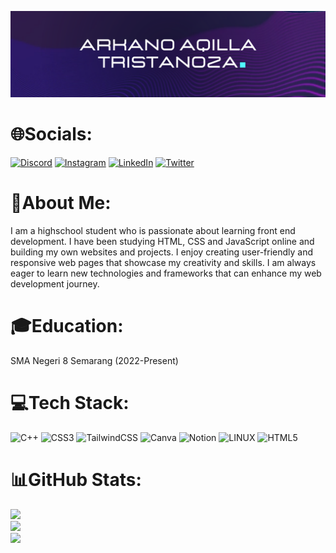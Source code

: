 ![Header image](https://raw.githubusercontent.com/tristanozaa/tristanozaa/main/assets/banner.png)
# 🌐Socials:
[![Discord](https://img.shields.io/badge/Discord-%237289DA.svg?logo=discord&logoColor=white)](https://discord.gg/discordapp.com/users/tristanooza#0888) [![Instagram](https://img.shields.io/badge/Instagram-%23E4405F.svg?logo=Instagram&logoColor=white)](https://instagram.com/tristanozaa) [![LinkedIn](https://img.shields.io/badge/LinkedIn-%230077B5.svg?logo=linkedin&logoColor=white)](https://linkedin.com/in/tristanozaa) [![Twitter](https://img.shields.io/badge/Twitter-%231DA1F2.svg?logo=Twitter&logoColor=white)](https://twitter.com/tristanozaa) 
# 💫About Me:
I am a highschool student who is passionate about learning front end development. I have been studying HTML, CSS and JavaScript online and building my own websites and projects. I enjoy creating user-friendly and responsive web pages that showcase my creativity and skills. I am always eager to learn new technologies and frameworks that can enhance my web development journey.<br> 
# 🎓Education:
SMA Negeri 8 Semarang (2022-Present)
# 💻Tech Stack:
![C++](https://img.shields.io/badge/c++-%2300599C.svg?style=for-the-badge&logo=c%2B%2B&logoColor=white) ![CSS3](https://img.shields.io/badge/css3-%231572B6.svg?style=for-the-badge&logo=css3&logoColor=white) ![TailwindCSS](https://img.shields.io/badge/tailwindcss-%2338B2AC.svg?style=for-the-badge&logo=tailwind-css&logoColor=white) ![Canva](https://img.shields.io/badge/Canva-%2300C4CC.svg?style=for-the-badge&logo=Canva&logoColor=white) ![Notion](https://img.shields.io/badge/Notion-%23000000.svg?style=for-the-badge&logo=notion&logoColor=white) ![LINUX](https://img.shields.io/badge/Linux-FCC624?style=for-the-badge&logo=linux&logoColor=black) ![HTML5](https://img.shields.io/badge/html5-%23E34F26.svg?style=for-the-badge&logo=html5&logoColor=white)
# 📊GitHub Stats:
![](https://github-readme-stats.vercel.app/api?username=tristanozaa&theme=material-palenight&hide_border=true&include_all_commits=false&count_private=false)<br/>
![](https://github-readme-streak-stats.herokuapp.com/?user=tristanozaa&theme=material-palenight&hide_border=true)<br/>
![](https://github-readme-stats.vercel.app/api/top-langs/?username=tristanozaa&theme=material-palenight&hide_border=true&include_all_commits=false&count_private=false&layout=compact)
